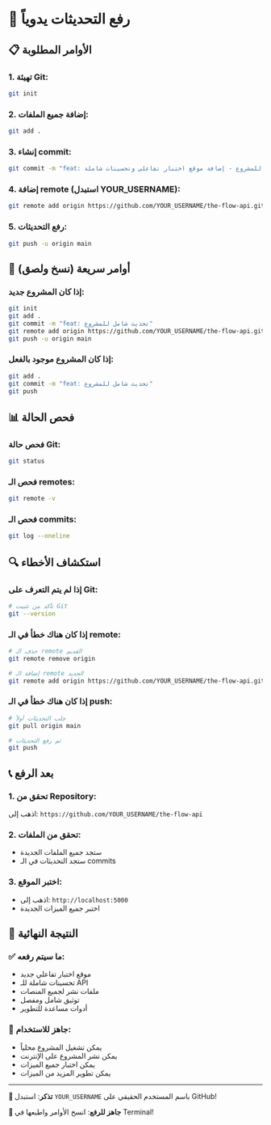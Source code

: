 # 🚀 رفع التحديثات يدوياً

## 📋 الأوامر المطلوبة

### 1. تهيئة Git:
```bash
git init
```

### 2. إضافة جميع الملفات:
```bash
git add .
```

### 3. إنشاء commit:
```bash
git commit -m "feat: تحديث شامل للمشروع - إضافة موقع اختبار تفاعلي وتحسينات شاملة"
```

### 4. إضافة remote (استبدل YOUR_USERNAME):
```bash
git remote add origin https://github.com/YOUR_USERNAME/the-flow-api.git
```

### 5. رفع التحديثات:
```bash
git push -u origin main
```

## 🎯 أوامر سريعة (نسخ ولصق)

### إذا كان المشروع جديد:
```bash
git init
git add .
git commit -m "feat: تحديث شامل للمشروع"
git remote add origin https://github.com/YOUR_USERNAME/the-flow-api.git
git push -u origin main
```

### إذا كان المشروع موجود بالفعل:
```bash
git add .
git commit -m "feat: تحديث شامل للمشروع"
git push
```

## 📊 فحص الحالة

### فحص حالة Git:
```bash
git status
```

### فحص الـ remotes:
```bash
git remote -v
```

### فحص الـ commits:
```bash
git log --oneline
```

## 🔍 استكشاف الأخطاء

### إذا لم يتم التعرف على Git:
```bash
# تأكد من تثبيت Git
git --version
```

### إذا كان هناك خطأ في الـ remote:
```bash
# حذف الـ remote القديم
git remote remove origin

# إضافة الـ remote الجديد
git remote add origin https://github.com/YOUR_USERNAME/the-flow-api.git
```

### إذا كان هناك خطأ في الـ push:
```bash
# جلب التحديثات أولاً
git pull origin main

# ثم رفع التحديثات
git push
```

## 📞 بعد الرفع

### 1. تحقق من Repository:
اذهب إلى: `https://github.com/YOUR_USERNAME/the-flow-api`

### 2. تحقق من الملفات:
- ستجد جميع الملفات الجديدة
- ستجد التحديثات في الـ commits

### 3. اختبر الموقع:
- اذهب إلى: `http://localhost:5000`
- اختبر جميع الميزات الجديدة

## 🎉 النتيجة النهائية

### ✅ ما سيتم رفعه:
- موقع اختبار تفاعلي جديد
- تحسينات شاملة للـ API
- ملفات نشر لجميع المنصات
- توثيق شامل ومفصل
- أدوات مساعدة للتطوير

### 🚀 جاهز للاستخدام:
- يمكن تشغيل المشروع محلياً
- يمكن نشر المشروع على الإنترنت
- يمكن اختبار جميع الميزات
- يمكن تطوير المزيد من الميزات

---

**🎯 تذكر**: استبدل `YOUR_USERNAME` باسم المستخدم الحقيقي على GitHub!

**🚀 جاهز للرفع**: انسخ الأوامر واطبعها في Terminal! 